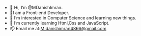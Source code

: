 - 👋 Hi, I’m @MDanishImran.
- 🌟I am a Front-end Developer.
- 👀 I’m interested in Computer Science and learning new things.
- 🌱 I’m currently learning Html,Css and JavaScript.
- 📫 Email me at:M.danishimran4866@gmail.com.
<!---
MDanishImran/MDanishImran is a ✨ special ✨ repository because its `README.md` (this file) appears on your GitHub profile.
You can click the Preview link to take a look at your changes.
--->
